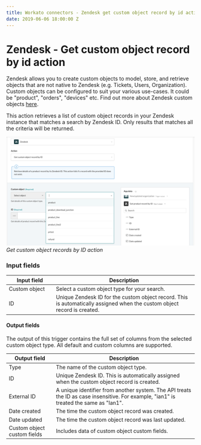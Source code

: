 ```yaml
---
title: Workato connectors - Zendesk get custom object record by id action
date: 2019-06-06 18:00:00 Z
---
```


# Zendesk - Get custom object record by  id action

Zendesk allows you to create custom objects to model, store, and retrieve objects that are not native to Zendesk (e.g. Tickets, Users, Organization). Custom objects can be configured to suit your various use-cases. It could be "product", "orders", "devices" etc. Find out more about Zendesk custom objects [here](/connectors/zendesk/sunshine-platform.md).

This action  retrieves a list of custom object records in your Zendesk instance that matches a search by Zendesk ID. Only results that matches all the criteria will be returned.

![Get custom object records by ID action](/assets/images/connectors/zendesk/get-custom-object-records-by-id.png)
*Get custom object records by ID action*

### Input fields

<table class="unchanged rich-diff-level-one">
  <thead>
    <tr>
        <th width='25%'>Input field</th>
        <th>Description</th>
    </tr>
  </thead>
  <tbody>
    <tr>
      <td>Custom object</td>
      <td>
        Select a custom object type for your search.
      </td>
    </tr>
    <tr>
      <td>ID</a></td>
      <td>
        Unique Zendesk ID for the custom object record. This is automatically assigned when the custom object record is created.
      </td>
    </tr>
  </tbody>
</table>

#### Output fields

The output of this trigger contains the full set of columns from the selected custom object type. All default and custom columns are supported.

<table class="unchanged rich-diff-level-one">
  <thead>
    <tr>
        <th width='25%'>Output field</th>
        <th>Description</th>
    </tr>
  </thead>
  <tbody>
    <tr>
      <td>Type</td>
      <td>
        The name of the custom object type.
      </td>
    </tr>  
    <tr>
      <td>ID</td>
      <td>
        Unique Zendesk ID. This is automatically assigned when the custom object record is created.
    </tr>  
    <tr>
      <td>External ID</td>
      <td>
        A unique identifier from another system. The API treats the ID as case insensitive. For example, "ian1" is treated the same as "Ian1".
      </td>
    </tr>
    <tr>
      <td>Date created</td>
      <td>
        The time the custom object record was created.
      </td>
    </tr>
    <tr>
      <td>Date updated</td>
      <td>
        The time the custom object record was last updated.
      </td>
    </tr>
    <tr>
      <td>Custom object custom fields</td>
      <td>
        Includes data of custom object custom fields.
      </td>
    </tr>
  </tbody>
</table>
